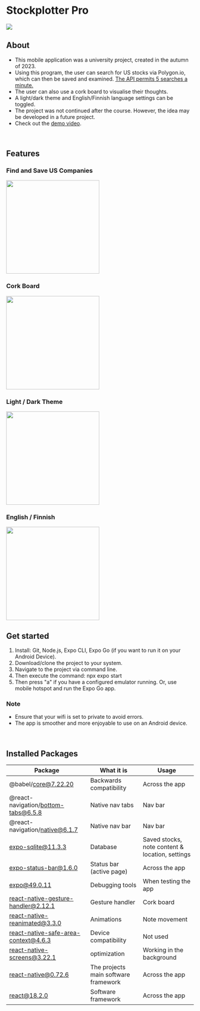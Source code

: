 #  Stockplotter Pro

<img src="https://images.squarespace-cdn.com/content/v1/587b630aebbd1ab22efeeb6b/813e0220-6335-43b1-b833-a0c26b405a7c/Stock-Plotter+Promo+Image.png?" />

<br>

## About
- This mobile application was a university project, created in the autumn of 2023.
- Using this program, the user can search for US stocks via Polygon.io, which can then be saved and examined. <ins>The API permits 5 searches a minute.</ins>
- The user can also use a cork board to visualise their thoughts.
- A light/dark theme and English/Finnish language settings can be toggled.
- The project was not continued after the course. However, the idea may be developed in a future project.
- Check out the [demo video](https://www.youtube.com/watch?v=bKQu5dr6vQ4).
<br>

## Features

### Find and Save US Companies

<img src="https://images.squarespace-cdn.com/content/v1/587b630aebbd1ab22efeeb6b/4c45d882-9dff-430a-a4e9-6024837a978d/Sequence+%231%2820%29.gif" width="250"/>

### Cork Board

<img src="https://images.squarespace-cdn.com/content/v1/587b630aebbd1ab22efeeb6b/f3a48cdb-a8c2-4503-b80f-f2003d7b8e83/Sequence+%231%2819%29.gif" width="250"/>

### Light / Dark Theme

<img src="https://images.squarespace-cdn.com/content/v1/587b630aebbd1ab22efeeb6b/987e5554-956a-4ed9-8b5f-0f832a0e979c/Sequence+%231%2815%29.gif" width="250"/>

### English / Finnish

<img src="https://images.squarespace-cdn.com/content/v1/587b630aebbd1ab22efeeb6b/b03a23b5-b0e8-47e8-b74e-02763bee6e90/Sequence+%231%2818%29.gif" width="250" />

<br>

## Get started
1. Install: Git, Node.js, Expo CLI, Expo Go (if you want to run it on your Android Device).
2.  Download/clone the project to your system.
3. Navigate to the project via command line.
4. Then execute the command: npx expo start
5. Then press "a" if you have a configured emulator running. Or, use mobile hotspot and run the Expo Go app.
### Note
- Ensure that your wifi is set to private to avoid errors. 
- The app is smoother and more enjoyable to use on an Android device.

<br>

## Installed Packages

Package  | What it is | Usage
------------- | ------------- | -------------
@babel/core@7.22.20  | Backwards compatibility | Across the app 
@react-navigation/bottom-tabs@6.5.8  | Native nav tabs | Nav bar
@react-navigation/native@6.1.7 | Native nav bar | Nav bar
expo-sqlite@11.3.3  | Database | Saved stocks, note content & location, settings
expo-status-bar@1.6.0  | Status bar (active page) | Across the app 
expo@49.0.11  | Debugging tools | When testing the app
react-native-gesture-handler@2.12.1 | Gesture handler | Cork board
react-native-reanimated@3.3.0  | Animations | Note movement
react-native-safe-area-context@4.6.3  | Device compatibility | Not used
react-native-screens@3.22.1  | optimization | Working in the background
react-native@0.72.6 | The projects main software framework | Across the app
react@18.2.0 | Software framework | Across the app
